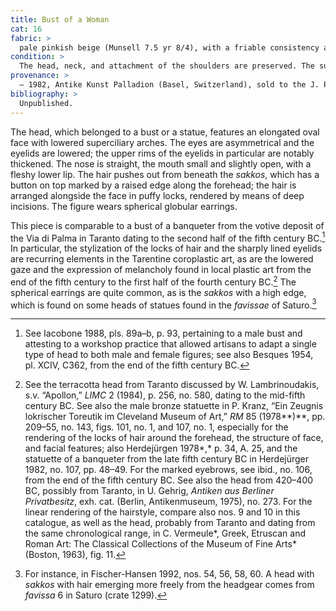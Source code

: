 ```yaml
---
title: Bust of a Woman
cat: 16
fabric: >
  pale pinkish beige (Munsell 7.5 yr 8/4), with a friable consistency and a high content of small calcareous and micaceous inclusions. 
condition: >
  The head, neck, and attachment of the shoulders are preserved. The surface is covered with a thick layer of incrustation.
provenance: > 
  – 1982, Antike Kunst Palladion (Basel, Switzerland), sold to the J. Paul Getty Museum, 1982.
bibliography: >
  Unpublished.
---
```

The head, which belonged to a bust or a statue, features an elongated
oval face with lowered superciliary arches. The eyes are asymmetrical
and the eyelids are lowered; the upper rims of the eyelids in particular
are notably thickened. The nose is straight, the mouth small and
slightly open, with a fleshy lower lip. The hair pushes out from beneath
the *sakkos*, which has a button on top marked by a raised edge along
the forehead; the hair is arranged alongside the face in puffy locks,
rendered by means of deep incisions. The figure wears spherical globular
earrings.

This piece is comparable to a bust of a banqueter from the votive
deposit of the Via di Palma in Taranto dating to the second half of the
fifth century <span class="smcaps">BC.</span>[^1] In
particular, the stylization of the locks of hair and the sharply lined
eyelids are recurring elements in the Tarentine coroplastic art, as are
the lowered gaze and the expression of melancholy found in local plastic
art from the end of the fifth century to the first half of the fourth
century <span class="smcaps">BC.</span>[^2] The
spherical earrings are quite common, as is the *sakkos* with a high
edge, which is found on some heads of statues found in the *favissae* of
Saturo.[^3]

[^1]: See <span class="smcaps">Iacobone</span> 1988,
    pls. 89a–b, p. 93, pertaining to a male bust and attesting to a
    workshop practice that allowed artisans to adapt a single type of
    head to both male and female figures; see also <span
    class="smcaps">Besques</span> 1954, pl. XCIV,
    C362, from the end of the fifth century <span
    class="smcaps">BC</span>.

[^2]: See the terracotta head from Taranto discussed by W.
    Lambrinoudakis, s.v. “Apollon,” *LIMC* 2 (1984), p. 256, no. 580,
    dating to the mid-fifth century <span
    class="smcaps">BC.</span> See also the male bronze
    statuette in P. Kranz, “Ein Zeugnis lokrischer Toreutik im Cleveland
    Museum of Art,” *RM* 85 (1978**)**, pp. 209–55, no. 143, figs. 101,
    no. 1, and 107, no. 1, especially for the rendering of the locks of
    hair around the forehead, the structure of face, and facial
    features; also <span
    class="smcaps">Herdejürgen</span> 1978*,* p. 34,
    A. 25, and the statuette of a banqueter from the late fifth century
    BC in <span class="smcaps">Herdejürger</span>
    1982, no. 107, pp. 48–49. For the marked eyebrows, see ibid., no.
    106, from the end of the fifth century <span
    class="smcaps">BC.</span> See also the head from
    420–400 <span class="smcaps">BC</span>, possibly
    from Taranto, in U. Gehrig, *Antiken aus Berliner Privatbesitz*,
    exh. cat. (Berlin, Antikenmuseum, 1975), no. 273. For the linear
    rendering of the hairstyle, compare also nos. 9 and 10 in this
    catalogue, as well as the head, probably from Taranto and dating
    from the same chronological range, in C. Vermeule*, Greek, Etruscan
    and Roman Art: The Classical Collections of the Museum of Fine Arts*
    (Boston, 1963), fig. 11.

[^3]: For instance, in <span
    class="smcaps">Fischer-Hansen</span> 1992, nos.
    54, 56, 58, 60. A head with *sakkos* with hair emerging more freely
    from the headgear comes from *favissa* 6 in Saturo (crate 1299).
